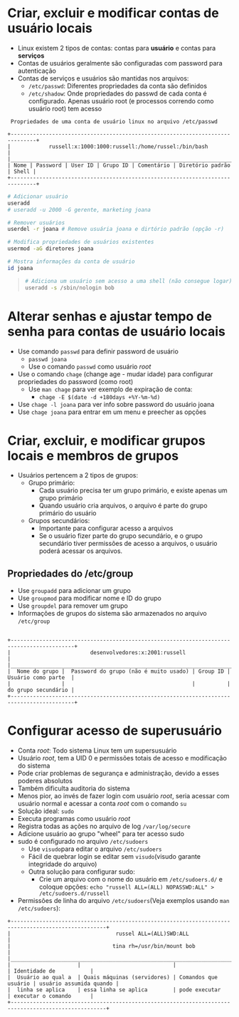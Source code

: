 # Criar, excluir e modificar contas de usuário locais

* Linux existem 2 tipos de contas: contas para **usuário** e contas para **serviços**
* Contas de usuários geralmente são configuradas com password para autenticação
* Contas de serviços e usuários são mantidas nos arquivos:
  * `/etc/passwd`: Diferentes propriedades da conta são definidos
  * `/etc/shadow`: Onde propriedades do passwd de cada conta é configurado. Apenas usuário root (e processos correndo como usuário root) tem acesso

```
 Propriedades de uma conta de usuário linux no arquivo /etc/passwd
 
+------------------------------------------------------------------------------+
|            russell:x:1000:1000:russell:/home/russel:/bin/bash                |
|______________________________________________________________________________|
| Nome | Password | User ID | Grupo ID | Comentário | Diretório padrão | Shell |
+------------------------------------------------------------------------------+
```

```bash
# Adicionar usuário
useradd
# useradd -u 2000 -G gerente, marketing joana

# Remover usuários
userdel -r joana # Remove usuária joana e dirtório padrão (opção -r)

# Modifica propriedades de usuários existentes
usermod -aG diretores joana

# Mostra informações da conta de usuário
id joana
```
> ```bash
> # Adiciona um usuário sem acesso a uma shell (não consegue logar)
> useradd -s /sbin/nologin bob
> ```

# Alterar senhas e ajustar tempo de senha para contas de usuário locais

* Use comando `passwd` para definir password de usuário
  - `passwd joana`
  - Use o comando `passwd` como usuário _root_
* Use o comando `chage` (change age - mudar idade) para configurar propriedades do password (como root)
  - Use `man chage` para ver exemplo de expiração de conta:
    - `chage -E $(date -d +180days +%Y-%m-%d)`
* Use `chage -l joana` para ver info sobre password do usuário joana
* Use `chage joana` para entrar em um menu e preecher as opções

# Criar, excluir, e modificar grupos locais e membros de grupos

* Usuários pertencem a 2 tipos de grupos:
  - Grupo primário:
    - Cada usuário precisa ter um grupo primário, e existe apenas um grupo primário
    - Quando usuário cria arquivos, o arquivo é parte do grupo primário do usuário
  - Grupos secundários:
    - Importante para configurar acesso a arquivos
    - Se o usuário fizer parte do grupo secundário, e o grupo secundário tiver permissões de acesso a arquivos, o usuário poderá acessar os arquivos.

## Propriedades do /etc/group

* Use `groupadd` para adicionar um grupo
* Use `groupmod` para modificar nome e ID do grupo
* Use `groupdel` para remover um grupo
* Informações de grupos do sistema são armazenados no arquivo `/etc/group`

```

+------------------------------------------------------------------------------------------+           
|                         desenvolvedores:x:2001:russell                                   |
|__________________________________________________________________________________________|
|  Nome do grupo |  Password do grupo (não é muito usado) | Group ID | Usuário como parte  |
|                |                                        |          | do grupo secundário |
+------------------------------------------------------------------------------------------+
```
# Configurar acesso de superusuário

* Conta _root_: Todo sistema Linux tem um supersusuário
* Usuário _root_, tem a UID 0 e permissões totais de acesso e modificação do sistema
* Pode criar problemas de segurança e administração, devido a esses poderes absolutos
* Também dificulta auditoria do sistema
* Menos pior, ao invés de fazer login com usuário _root_, seria acessar com usuário normal e acessar a conta _root_ com o comando `su`
* Solução ideal: `sudo`
* Executa programas como usuário _root_
* Registra todas as ações no arquivo de log `/var/log/secure`
* Adicione usuário ao grupo "wheel" para ter acesso sudo
* sudo é configurado no arquivo `/etc/sudoers`
  - Use `visudo`para editar o arquivo `/etc/sudoers`
  - Fácil de quebrar login se editar sem `visudo`(visudo garante integridade do arquivo)
  - Outra solução para configurar sudo:
    - Crie um arquivo com o nome do usuário em `/etc/sudoers.d/` e coloque opções: `echo "russell ALL=(ALL) NOPASSWD:ALL" > /etc/sudoers.d/russell`
* Permissões de linha do arquivo `/etc/sudoers`(Veja exemplos usando `man /etc/sudoers`):

```
+----------------------------------------------------------------------------------------------------+
|                                 russel ALL=(ALL)SWD:ALL                                            |
|                                tina rh=/usr/bin/mount bob                                          |
|____________________________________________________________________________________________________|
|                     |                             |                      | Identidade de           |
|  Usuário ao qual a  | Quais máquinas (servidores) | Comandos que usuário | usuário assumida quando |
|  linha se aplica    | essa linha se aplica        | pode executar        | executar o comando      |
+----------------------------------------------------------------------------------------------------+
```

